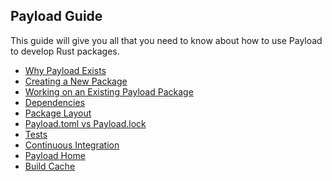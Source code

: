 ## Payload Guide

This guide will give you all that you need to know about how to use Payload to
develop Rust packages.

* [Why Payload Exists](why-payload-exists.md)
* [Creating a New Package](creating-a-new-project.md)
* [Working on an Existing Payload Package](working-on-an-existing-project.md)
* [Dependencies](dependencies.md)
* [Package Layout](project-layout.md)
* [Payload.toml vs Payload.lock](payload-toml-vs-payload-lock.md)
* [Tests](tests.md)
* [Continuous Integration](continuous-integration.md)
* [Payload Home](payload-home.md)
* [Build Cache](build-cache.md)
